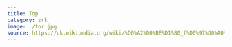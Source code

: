 ```yaml
---
title: Тор
category: zrk
image: ./tor.jpg
source: https://uk.wikipedia.org/wiki/%D0%A2%D0%BE%D1%80_(%D0%97%D0%A0%D0%9A)
---
```

